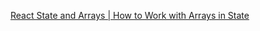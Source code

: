 [React State and Arrays | How to Work with Arrays in State](https://morioh.com/a/1bcc33475f1e/react-state-and-arrays-or-how-to-work-with-arrays-in-state)